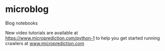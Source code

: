 # microblog
Blog notebooks


New video tutorials are available at https://www.microprediction.com/python-1 to help you
get started running crawlers at www.microprediction.com
